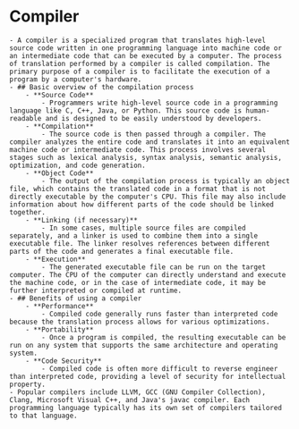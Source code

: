 # Compiler
	- A compiler is a specialized program that translates high-level source code written in one programming language into machine code or an intermediate code that can be executed by a computer. The process of translation performed by a compiler is called compilation. The primary purpose of a compiler is to facilitate the execution of a program by a computer's hardware.
	- ## Basic overview of the compilation process
		- **Source Code**
			- Programmers write high-level source code in a programming language like C, C++, Java, or Python. This source code is human-readable and is designed to be easily understood by developers.
		- **Compilation**
			- The source code is then passed through a compiler. The compiler analyzes the entire code and translates it into an equivalent machine code or intermediate code. This process involves several stages such as lexical analysis, syntax analysis, semantic analysis, optimization, and code generation.
		- **Object Code**
			- The output of the compilation process is typically an object file, which contains the translated code in a format that is not directly executable by the computer's CPU. This file may also include information about how different parts of the code should be linked together.
		- **Linking (if necessary)**
			- In some cases, multiple source files are compiled separately, and a linker is used to combine them into a single executable file. The linker resolves references between different parts of the code and generates a final executable file.
		- **Execution**
			- The generated executable file can be run on the target computer. The CPU of the computer can directly understand and execute the machine code, or in the case of intermediate code, it may be further interpreted or compiled at runtime.
	- ## Benefits of using a compiler
		- **Performance**
			- Compiled code generally runs faster than interpreted code because the translation process allows for various optimizations.
		- **Portability**
			- Once a program is compiled, the resulting executable can be run on any system that supports the same architecture and operating system.
		- **Code Security**
			- Compiled code is often more difficult to reverse engineer than interpreted code, providing a level of security for intellectual property.
	- Popular compilers include LLVM, GCC (GNU Compiler Collection), Clang, Microsoft Visual C++, and Java's javac compiler. Each programming language typically has its own set of compilers tailored to that language.